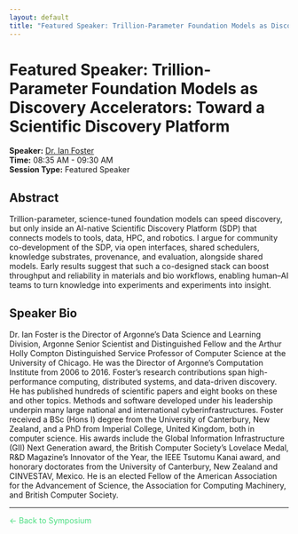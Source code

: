 ```yaml
---
layout: default
title: "Featured Speaker: Trillion-Parameter Foundation Models as Discovery Accelerators: Toward a Scientific Discovery Platform - AIExScale 2025"
---
```


# Featured Speaker: Trillion-Parameter Foundation Models as Discovery Accelerators: Toward a Scientific Discovery Platform

**Speaker:** [Dr. Ian Foster](/speakers/ian-foster)  
**Time:** 08:35 AM - 09:30 AM  
**Session Type:** Featured Speaker

## Abstract

Trillion-parameter, science-tuned foundation models can speed discovery, but only inside an AI-native Scientific Discovery Platform (SDP) that connects models to tools, data, HPC, and robotics. I argue for community co-development of the SDP, via open interfaces, shared schedulers, knowledge substrates, provenance, and evaluation, alongside shared models. Early results suggest that such a co-designed stack can boost throughput and reliability in materials and bio workflows, enabling human–AI teams to turn knowledge into experiments and experiments into insight.

## Speaker Bio

Dr. Ian Foster is the Director of Argonne’s Data Science and Learning Division, Argonne Senior Scientist and Distinguished Fellow and the Arthur Holly Compton Distinguished Service Professor of Computer Science at the University of Chicago. He was the Director of Argonne’s Computation Institute from 2006 to 2016. Foster’s research contributions span high-performance computing, distributed systems, and data-driven discovery. He has published hundreds of scientific papers and eight books on these and other topics. Methods and software developed under his leadership underpin many large national and international cyberinfrastructures. Foster received a BSc (Hons I) degree from the University of Canterbury, New Zealand, and a PhD from Imperial College, United Kingdom, both in computer science. His awards include the Global Information Infrastructure (GII) Next Generation award, the British Computer Society’s Lovelace Medal, R&D Magazine’s Innovator of the Year, the IEEE Tsutomu Kanai award, and honorary doctorates from the University of Canterbury, New Zealand and CINVESTAV, Mexico. He is an elected Fellow of the American Association for the Advancement of Science, the Association for Computing Machinery, and British Computer Society.

---

<a href="/" style="color: #4ade80; text-decoration: none;">← Back to Symposium</a> 